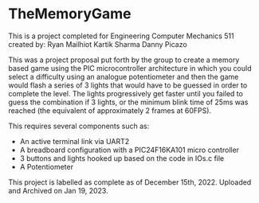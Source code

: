 # TheMemoryGame
This is a project completed for Engineering Computer Mechanics 511 created by:
Ryan Mailhiot
Kartik Sharma
Danny Picazo

This was a project proposal put forth by the group to create a memory based game using the PIC microcontroller architecture in which you could select a difficulty using an analogue potentiometer and then the game would flash a series of 3 lights that would have to be guessed in order to complete the level. The lights progressively get faster until you failed to guess the combination if 3 lights, or the minimum blink time of 25ms was reached (the equivalent of approximately 2 frames at 60FPS). 

This requires several components such as:
- An active terminal link via UART2
- A breadboard configuration with a PIC24F16KA101 micro controller
- 3 buttons and lights hooked up based on the code in IOs.c file
- A Potentiometer

This project is labelled as complete as of December 15th, 2022. Uploaded and Archived on Jan 19, 2023.
